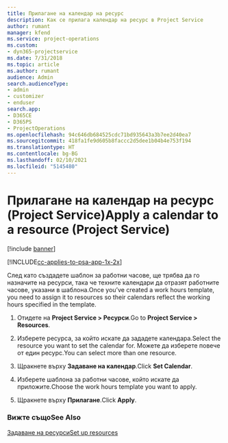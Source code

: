 ```yaml
---
title: Прилагане на календар на ресурс
description: Как се прилага календар на ресурс в Project Service
author: rumant
manager: kfend
ms.service: project-operations
ms.custom:
- dyn365-projectservice
ms.date: 7/31/2018
ms.topic: article
ms.author: rumant
audience: Admin
search.audienceType:
- admin
- customizer
- enduser
search.app:
- D365CE
- D365PS
- ProjectOperations
ms.openlocfilehash: 94c646db684525cdc71bd935643a3b7ee2d40ea7
ms.sourcegitcommit: 418fa1fe9d605b8faccc2d5dee1b04b4e753f194
ms.translationtype: HT
ms.contentlocale: bg-BG
ms.lasthandoff: 02/10/2021
ms.locfileid: "5145480"
---
```

# <a name="apply-a-calendar-to-a-resource-project-service"></a><span data-ttu-id="26f28-103">Прилагане на календар на ресурс (Project Service)</span><span class="sxs-lookup"><span data-stu-id="26f28-103">Apply a calendar to a resource (Project Service)</span></span>

[!include [banner](../includes/psa-now-project-operations.md)]

[!INCLUDE[cc-applies-to-psa-app-1x-2x](../includes/cc-applies-to-psa-app-1x-2x.md)]

<span data-ttu-id="26f28-104">След като създадете шаблон за работни часове, ще трябва да го назначите на ресурси, така че техните календари да отразят работните часове, указани в шаблона.</span><span class="sxs-lookup"><span data-stu-id="26f28-104">Once you’ve created a work hours template, you need to assign it to resources so their calendars reflect the working hours specified in the template.</span></span>  
  
1.  <span data-ttu-id="26f28-105">Отидете на **Project Service > Ресурси**.</span><span class="sxs-lookup"><span data-stu-id="26f28-105">Go to **Project Service > Resources**.</span></span>  
  
2.  <span data-ttu-id="26f28-106">Изберете ресурса, за който искате да зададете календара.</span><span class="sxs-lookup"><span data-stu-id="26f28-106">Select the resource you want to set the calendar for.</span></span> <span data-ttu-id="26f28-107">Можете да изберете повече от един ресурс.</span><span class="sxs-lookup"><span data-stu-id="26f28-107">You can select more than one resource.</span></span>  
  
3.  <span data-ttu-id="26f28-108">Щракнете върху **Задаване на календар**.</span><span class="sxs-lookup"><span data-stu-id="26f28-108">Click **Set Calendar**.</span></span>  
  
4.  <span data-ttu-id="26f28-109">Изберете шаблона за работни часове, който искате да приложите.</span><span class="sxs-lookup"><span data-stu-id="26f28-109">Choose the work hours template you want to apply.</span></span>  
  
5.  <span data-ttu-id="26f28-110">Щракнете върху **Прилагане**.</span><span class="sxs-lookup"><span data-stu-id="26f28-110">Click **Apply**.</span></span>  
  
### <a name="see-also"></a><span data-ttu-id="26f28-111">Вижте също</span><span class="sxs-lookup"><span data-stu-id="26f28-111">See Also</span></span>  
 [<span data-ttu-id="26f28-112">Задаване на ресурси</span><span class="sxs-lookup"><span data-stu-id="26f28-112">Set up resources</span></span>](../psa/set-up-resources.md)
